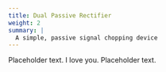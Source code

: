 ```yaml
---
title: Dual Passive Rectifier
weight: 2
summary: |
  A simple, passive signal chopping device
---
```


Placeholder text. I love you. Placeholder text. 
